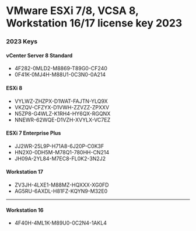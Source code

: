# VMware ESXi 7/8, VCSA 8, Workstation 16/17  license key 2023
### 2023 Keys
#### vCenter Server 8 Standard
- 4F282-0MLD2-M8869-T89G0-CF240
- 0F41K-0MJ4H-M88U1-0C3N0-0A214 
#### ESXi 8
- VYLWZ-ZHZPX-D1WAT-FAJTN-YLQ9X
- VKZQV-CFZYX-D1VWH-ZZVZZ-ZPXXV
- N5ZP8-G4WLZ-K1RH4-HY6QX-RGQNX
- NNEWR-62WQE-D1VZH-XVYLX-VC7EZ
#### ESXi 7 Enterprise Plus
- JJ2WR-25L9P-H71A8-6J20P-C0K3F
- HN2X0-0DH5M-M78Q1-780HH-CN214
- JH09A-2YL84-M7EC8-FL0K2-3N2J2
#### Workstation 17
- ZV3JH-4LXE1-M88MZ-HQXXX-XG0FD
- AG5RU-6AXDL-H81FZ-KQYN9-M32E0
- ---
#### Workstation 16
- 4F40H-4ML1K-M89U0-0C2N4-1AKL4

